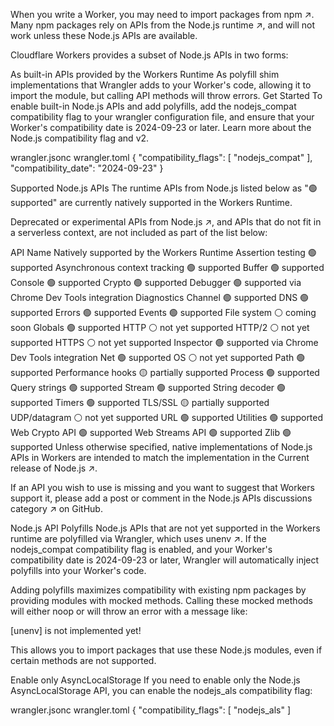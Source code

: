 When you write a Worker, you may need to import packages from npm ↗. Many npm packages rely on APIs from the Node.js runtime ↗, and will not work unless these Node.js APIs are available.

Cloudflare Workers provides a subset of Node.js APIs in two forms:

As built-in APIs provided by the Workers Runtime
As polyfill shim implementations that Wrangler adds to your Worker's code, allowing it to import the module, but calling API methods will throw errors.
Get Started
To enable built-in Node.js APIs and add polyfills, add the nodejs_compat compatibility flag to your wrangler configuration file, and ensure that your Worker's compatibility date is 2024-09-23 or later. Learn more about the Node.js compatibility flag and v2.

wrangler.jsonc
wrangler.toml
{
  "compatibility_flags": [
    "nodejs_compat"
  ],
  "compatibility_date": "2024-09-23"
}

Supported Node.js APIs
The runtime APIs from Node.js listed below as "🟢 supported" are currently natively supported in the Workers Runtime.

Deprecated or experimental APIs from Node.js ↗, and APIs that do not fit in a serverless context, are not included as part of the list below:

API Name	Natively supported by the Workers Runtime
Assertion testing	🟢 supported
Asynchronous context tracking	🟢 supported
Buffer	🟢 supported
Console	🟢 supported
Crypto	🟢 supported
Debugger	🟢 supported via Chrome Dev Tools integration
Diagnostics Channel	🟢 supported
DNS	🟢 supported
Errors	🟢 supported
Events	🟢 supported
File system	⚪ coming soon
Globals	🟢 supported
HTTP	⚪ not yet supported
HTTP/2	⚪ not yet supported
HTTPS	⚪ not yet supported
Inspector	🟢 supported via Chrome Dev Tools integration
Net	🟢 supported
OS	⚪ not yet supported
Path	🟢 supported
Performance hooks	🟡 partially supported
Process	🟢 supported
Query strings	🟢 supported
Stream	🟢 supported
String decoder	🟢 supported
Timers	🟢 supported
TLS/SSL	🟡 partially supported
UDP/datagram	⚪ not yet supported
URL	🟢 supported
Utilities	🟢 supported
Web Crypto API	🟢 supported
Web Streams API	🟢 supported
Zlib	🟢 supported
Unless otherwise specified, native implementations of Node.js APIs in Workers are intended to match the implementation in the Current release of Node.js ↗.

If an API you wish to use is missing and you want to suggest that Workers support it, please add a post or comment in the Node.js APIs discussions category ↗ on GitHub.

Node.js API Polyfills
Node.js APIs that are not yet supported in the Workers runtime are polyfilled via Wrangler, which uses unenv ↗. If the nodejs_compat compatibility flag is enabled, and your Worker's compatibility date is 2024-09-23 or later, Wrangler will automatically inject polyfills into your Worker's code.

Adding polyfills maximizes compatibility with existing npm packages by providing modules with mocked methods. Calling these mocked methods will either noop or will throw an error with a message like:

[unenv] <method name> is not implemented yet!

This allows you to import packages that use these Node.js modules, even if certain methods are not supported.

Enable only AsyncLocalStorage
If you need to enable only the Node.js AsyncLocalStorage API, you can enable the nodejs_als compatibility flag:

wrangler.jsonc
wrangler.toml
{
  "compatibility_flags": [
    "nodejs_als"
  ]
